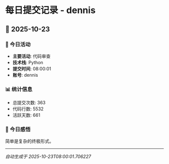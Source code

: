 # 每日提交记录 - dennis

## 📅 2025-10-23

### 🎯 今日活动
- **主要活动**: 代码审查
- **技术栈**: Python
- **提交时间**: 08:00:01
- **账号**: dennis

### 📊 统计信息
- 总提交次数: 363
- 代码行数: 5532
- 活跃天数: 661

### 💭 今日感悟
简单是复杂的终极形式。

---
*自动生成于 2025-10-23T08:00:01.706227*
